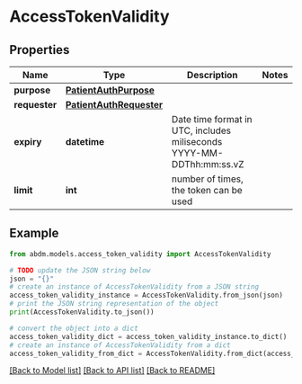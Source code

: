# AccessTokenValidity


## Properties

Name | Type | Description | Notes
------------ | ------------- | ------------- | -------------
**purpose** | [**PatientAuthPurpose**](PatientAuthPurpose.md) |  | 
**requester** | [**PatientAuthRequester**](PatientAuthRequester.md) |  | 
**expiry** | **datetime** | Date time format in UTC, includes miliseconds YYYY-MM-DDThh:mm:ss.vZ | 
**limit** | **int** | number of times, the token can be used | 

## Example

```python
from abdm.models.access_token_validity import AccessTokenValidity

# TODO update the JSON string below
json = "{}"
# create an instance of AccessTokenValidity from a JSON string
access_token_validity_instance = AccessTokenValidity.from_json(json)
# print the JSON string representation of the object
print(AccessTokenValidity.to_json())

# convert the object into a dict
access_token_validity_dict = access_token_validity_instance.to_dict()
# create an instance of AccessTokenValidity from a dict
access_token_validity_from_dict = AccessTokenValidity.from_dict(access_token_validity_dict)
```
[[Back to Model list]](../README.md#documentation-for-models) [[Back to API list]](../README.md#documentation-for-api-endpoints) [[Back to README]](../README.md)



